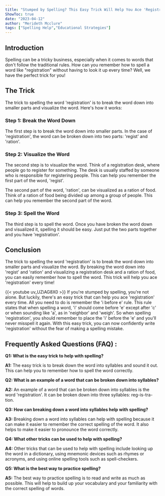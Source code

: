 ```yaml
---
title: "Stumped by Spelling? This Easy Trick Will Help You Ace 'Registration' Every Time!"
ShowToc: true 
date: "2023-04-12"
author: "Merideth Mcclure" 
tags: ["Spelling Help","Educational Strategies"]
---
```

## Introduction

Spelling can be a tricky business, especially when it comes to words that don't follow the traditional rules. How can you remember how to spell a word like "registration" without having to look it up every time? Well, we have the perfect trick for you! 

## The Trick 

The trick to spelling the word 'registration' is to break the word down into smaller parts and visualize the word. Here's how it works: 

### Step 1: Break the Word Down 

The first step is to break the word down into smaller parts. In the case of 'registration', the word can be broken down into two parts: 'regist' and 'ration'. 

### Step 2: Visualize the Word 

The second step is to visualize the word. Think of a registration desk, where people go to register for something. The desk is usually staffed by someone who is responsible for registering people. This can help you remember the first part of the word, 'regist'. 

The second part of the word, 'ration', can be visualized as a ration of food. Think of a ration of food being divided up among a group of people. This can help you remember the second part of the word. 

### Step 3: Spell the Word 

The third step is to spell the word. Once you have broken the word down and visualized it, spelling it should be easy. Just put the two parts together and you have 'registration'. 

## Conclusion

The trick to spelling the word 'registration' is to break the word down into smaller parts and visualize the word. By breaking the word down into 'regist' and 'ration' and visualizing a registration desk and a ration of food, you can easily remember how to spell the word. This trick will help you ace 'registration' every time!

{{< youtube uv_UZiAG8X0 >}} 
If you're stumped by spelling, you're not alone. But luckily, there's an easy trick that can help you ace 'registration' every time. All you need to do is remember the 'i before e' rule. This rule states that when spelling a word, 'i' should come before 'e' except after 'c' or when sounding like 'a', as in 'neighbor' and 'weigh'. So when spelling 'registration', you should remember to place the 'i' before the 'e' and you'll never misspell it again. With this easy trick, you can now confidently write 'registration' without the fear of making a spelling mistake.

## Frequently Asked Questions (FAQ) :
**Q1: What is the easy trick to help with spelling?**

**A1:** The easy trick is to break down the word into syllables and sound it out. This can help you to remember how to spell the word correctly.

**Q2: What is an example of a word that can be broken down into syllables?**

**A2:** An example of a word that can be broken down into syllables is the word 'registration'. It can be broken down into three syllables: reg-is-tra-tion.

**Q3: How can breaking down a word into syllables help with spelling?**

**A3:** Breaking down a word into syllables can help with spelling because it can make it easier to remember the correct spelling of the word. It also helps to make it easier to pronounce the word correctly.

**Q4: What other tricks can be used to help with spelling?**

**A4:** Other tricks that can be used to help with spelling include looking up the word in a dictionary, using mnemonic devices such as rhymes or acronyms, and using online spelling tools such as spell-checkers.

**Q5: What is the best way to practice spelling?**

**A5:** The best way to practice spelling is to read and write as much as possible. This will help to build up your vocabulary and your familiarity with the correct spelling of words.





